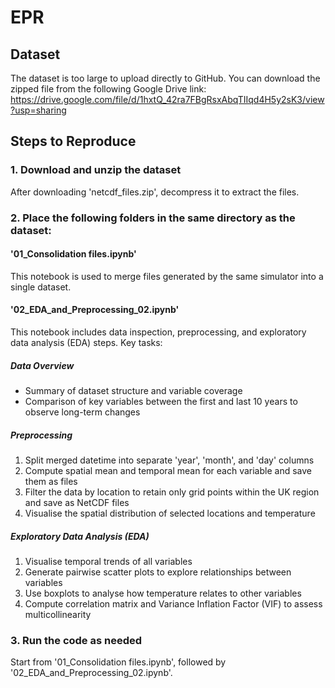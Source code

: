 # EPR

## Dataset
The dataset is too large to upload directly to GitHub. You can download the zipped file from the following Google Drive link:
https://drive.google.com/file/d/1hxtQ_42ra7FBgRsxAbqTIIqd4H5y2sK3/view?usp=sharing

## Steps to Reproduce
### **1. Download and unzip the dataset**  
After downloading 'netcdf_files.zip', decompress it to extract the files.
### **2. Place the following folders in the same directory as the dataset:**
#### '01_Consolidation files.ipynb'
This notebook is used to merge files generated by the same simulator into a single  dataset.
#### '02_EDA_and_Preprocessing_02.ipynb'
This notebook includes data inspection, preprocessing, and exploratory data analysis (EDA) steps. Key tasks:
##### Data Overview
- Summary of dataset structure and variable coverage
- Comparison of key variables between the first and last 10 years to observe long-term changes
    
##### Preprocessing
1. Split merged datetime into separate 'year', 'month', and 'day' columns  
2. Compute spatial mean and temporal mean for each variable and save them as files  
3. Filter the data by location to retain only grid points within the UK region and save as NetCDF files
4. Visualise the spatial distribution of selected locations and temperature 
      
##### Exploratory Data Analysis (EDA)
1. Visualise temporal trends of all variables
2. Generate pairwise scatter plots to explore relationships between variables   
3. Use boxplots to analyse how temperature relates to other variables  
4. Compute correlation matrix and Variance Inflation Factor (VIF) to assess multicollinearity
### 3. **Run the code as needed**
Start from '01_Consolidation files.ipynb', followed by '02_EDA_and_Preprocessing_02.ipynb'.
